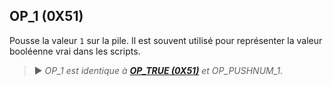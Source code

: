 ## OP_1 (0X51)

Pousse la valeur `1` sur la pile. Il est souvent utilisé pour représenter la valeur booléenne vrai dans les scripts.

> ► *OP_1 est identique à **[OP_TRUE (0X51)](/dictionnaire/O.md#op_true-0x51)** et OP_PUSHNUM_1.*

